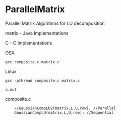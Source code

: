 # ParallelMatrix
Parallel Matrix Algorithms for LU decomposition

matrix - Java Implementations

C - C Implementations


OSX
```
gcc composite.c matrix.c
```

Linux
```
gcc -pthread composite.c matrix.c
```

```
a.out
```


composite.c
```
    //GaussianCompLU2(matrix,L,U,row); //Parallel
    GaussianCompLU(matrix,L,U,row); //Sequential
```
